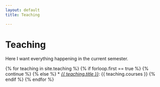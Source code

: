 ```yaml
---
layout: default
title: Teaching

---
```

# Teaching


Here I want everything happening in the current semester. 

{% for teaching in site.teaching %}
    {% if forloop.first == true %}
        {% continue %}
    {% else %}
        * <a href="{{ teaching.url }}">*{{ teaching.title }}*</a>: {{ teaching.courses }}
    {% endif %}
{% endfor %}
